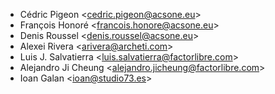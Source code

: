 - Cédric Pigeon \<<cedric.pigeon@acsone.eu>\>
- François Honoré \<<francois.honore@acsone.eu>\>
- Denis Roussel \<<denis.roussel@acsone.eu>\>
- Alexei Rivera \<<arivera@archeti.com>\>
- Luis J. Salvatierra \<<luis.salvatierra@factorlibre.com>\>
- Alejandro Ji Cheung \<<alejandro.jicheung@factorlibre.com>\>
- Ioan Galan \<<ioan@studio73.es>\>
